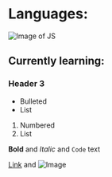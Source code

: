 

# Languages:

![Image of JS](https://upload.wikimedia.org/wikipedia/commons/6/6a/JavaScript-logo.png)

## Currently learning:


### Header 3

- Bulleted
- List

1. Numbered
2. List

**Bold** and _Italic_ and `Code` text

[Link](url) and ![Image](src)
```


